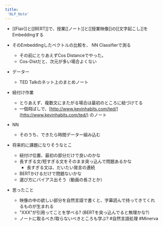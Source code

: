 ```yaml
---
title:
 'NLP_Note'
---
```


- [[Flair]]と[[BERT]]で、授業[[ノート]]と[[授業映像]]の[[文字起こし]]をEmbeddingする
- そのEmbeddingしたベクトルの比較を、 NN Classifierで測る
    - その前にとりあえずCos Distanceでやった。
    - Cos-Distだと、次元が多い場合よくない

- データー
    - TED Talkのネット上のまとめノート

- 紐付け作業
    - とりあえず、複数文にまたがる場合は最初のところに紐づけてる
    - 一個飛ばしで、[http://www.kevinhabits.com/ted/](http://www.kevinhabits.com/ted/) のノート

- NN
    - そのうち、できたら時間データー組み込む

- 将来的に課題になりそうなとこ
    - 紐付け位置、最初の部分だけで良いのかな
    - 長すぎる文/短すぎる文をそのまま突っ込んで問題あるかな
        - 長すぎる文は、だいたい発言の連続
    - BERTかけるだけで問題ないかな
    - 選び方にバイアス出そう（動画の長さとか）

- 思ったこと
    - 映像の中の欲しい部分を自然言語で書くと、字幕読んで持ってきてくれるものが生まれる
    - "XXX"が引用ってことを学べる? (BERTを突っ込んでると無理かな?）
    - ノートに取るべき/取らないべきところも学ぶ?
#自然言語処理
#Minerva
